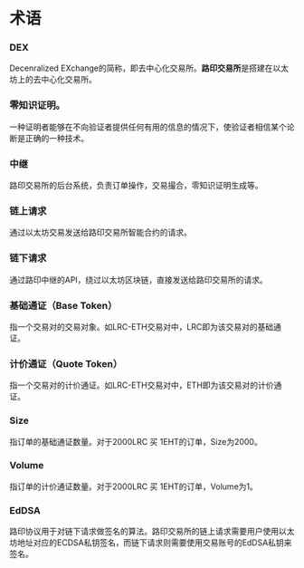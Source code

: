 # 术语

### DEX
Decenralized EXchange的简称，即去中心化交易所。**路印交易所**是搭建在以太坊上的去中心化交易所。

### 零知识证明。
一种证明者能够在不向验证者提供任何有用的信息的情况下，使验证者相信某个论断是正确的一种技术。

### 中继
路印交易所的后台系统，负责订单操作，交易撮合，零知识证明生成等。

### 链上请求
通过以太坊交易发送给路印交易所智能合约的请求。

### 链下请求
通过路印中继的API，绕过以太坊区块链，直接发送给路印交易所的请求。

### 基础通证（Base Token）
指一个交易对的交易对象。如LRC-ETH交易对中，LRC即为该交易对的基础通证。

### 计价通证（Quote Token）
指一个交易对的计价通证。如LRC-ETH交易对中，ETH即为该交易对的计价通证。

### Size
指订单的基础通证数量。对于2000LRC 买 1EHT的订单，Size为2000。

### Volume
指订单的计价通证数量。对于2000LRC 买 1EHT的订单，Volume为1。

### EdDSA
路印协议用于对链下请求做签名的算法。路印交易所的链上请求需要用户使用以太坊地址对应的ECDSA私钥签名，而链下请求则需要使用交易账号的EdDSA私钥来签名。
